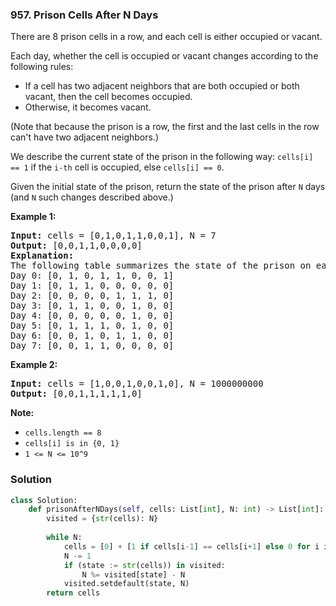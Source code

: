 ### 957. Prison Cells After N Days

There are 8 prison cells in a row, and each cell is either occupied or vacant.

Each day, whether the cell is occupied or vacant changes according to the following rules:

* If a cell has two adjacent neighbors that are both occupied or both vacant, then the cell becomes occupied.
* Otherwise, it becomes vacant.

(Note that because the prison is a row, the first and the last cells in the row can't have two adjacent neighbors.)

We describe the current state of the prison in the following way: `cells[i] == 1` if the `i-th` cell is occupied, else `cells[i] == 0`.

Given the initial state of the prison, return the state of the prison after `N` days (and `N` such changes described above.)

 

__Example 1:__

<pre>
<b>Input:</b> cells = [0,1,0,1,1,0,0,1], N = 7
<b>Output:</b> [0,0,1,1,0,0,0,0]
<b>Explanation:</b> 
The following table summarizes the state of the prison on each day:
Day 0: [0, 1, 0, 1, 1, 0, 0, 1]
Day 1: [0, 1, 1, 0, 0, 0, 0, 0]
Day 2: [0, 0, 0, 0, 1, 1, 1, 0]
Day 3: [0, 1, 1, 0, 0, 1, 0, 0]
Day 4: [0, 0, 0, 0, 0, 1, 0, 0]
Day 5: [0, 1, 1, 1, 0, 1, 0, 0]
Day 6: [0, 0, 1, 0, 1, 1, 0, 0]
Day 7: [0, 0, 1, 1, 0, 0, 0, 0]
</pre>

__Example 2:__

<pre>
<b>Input:</b> cells = [1,0,0,1,0,0,1,0], N = 1000000000
<b>Output:</b> [0,0,1,1,1,1,1,0]
</pre>
 

__Note:__

* `cells.length == 8`
* `cells[i] is in {0, 1}`
* `1 <= N <= 10^9`

### Solution

```Python
class Solution:
    def prisonAfterNDays(self, cells: List[int], N: int) -> List[int]:
        visited = {str(cells): N}
        
        while N:
            cells = [0] + [1 if cells[i-1] == cells[i+1] else 0 for i in range(1, 7)] + [0]
            N -= 1
            if (state := str(cells)) in visited:
                N %= visited[state] - N
            visited.setdefault(state, N)
        return cells
```
